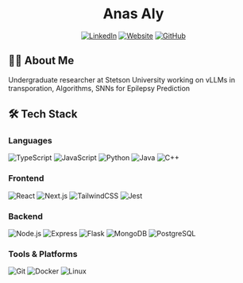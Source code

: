 <div align="center">

# Anas Aly

[![LinkedIn](https://img.shields.io/badge/LinkedIn-0077B5?style=for-the-badge&logo=linkedin&logoColor=white)](https://linkedin.com/in/anasaly) [![Website](https://img.shields.io/badge/Website-3e4248?style=for-the-badge&logo=safari&logoColor=white)](https://anas.page/) [![GitHub](https://img.shields.io/badge/GitHub-100000?style=for-the-badge&logo=github&logoColor=white)](https://github.com/AnasGamal)

</div>

## 👨‍💻 About Me

Undergraduate researcher at Stetson University working on vLLMs in transporation, Algorithms, SNNs for Epilepsy Prediction

## 🛠️ Tech Stack

### Languages

![TypeScript](https://img.shields.io/badge/TypeScript-007ACC?style=flat-square&logo=typescript&logoColor=white) ![JavaScript](https://img.shields.io/badge/JavaScript-F7DF1E?style=flat-square&logo=javascript&logoColor=black) ![Python](https://img.shields.io/badge/Python-3776AB?style=flat-square&logo=python&logoColor=white) ![Java](https://img.shields.io/badge/Java-ED8B00?style=flat-square&logo=java&logoColor=white) ![C++](https://img.shields.io/badge/C++-00599C?style=flat-square&logo=cplusplus&logoColor=white)

### Frontend

![React](https://img.shields.io/badge/React-20232A?style=flat-square&logo=react&logoColor=61DAFB) ![Next.js](https://img.shields.io/badge/Next.js-000000?style=flat-square&logo=next.js&logoColor=white) ![TailwindCSS](https://img.shields.io/badge/Tailwind_CSS-38B2AC?style=flat-square&logo=tailwind-css&logoColor=white) ![Jest](https://img.shields.io/badge/Jest-C21325?style=flat-square&logo=jest&logoColor=white)

### Backend

![Node.js](https://img.shields.io/badge/Node.js-339933?style=flat-square&logo=node.js&logoColor=white) ![Express](https://img.shields.io/badge/Express-000000?style=flat-square&logo=express&logoColor=white) ![Flask](https://img.shields.io/badge/Flask-000000?style=flat-square&logo=flask&logoColor=white) ![MongoDB](https://img.shields.io/badge/MongoDB-4EA94B?style=flat-square&logo=mongodb&logoColor=white) ![PostgreSQL](https://img.shields.io/badge/PostgreSQL-316192?style=flat-square&logo=postgresql&logoColor=white)

### Tools & Platforms

![Git](https://img.shields.io/badge/Git-F05032?style=flat-square&logo=git&logoColor=white) ![Docker](https://img.shields.io/badge/Docker-2496ED?style=flat-square&logo=docker&logoColor=white) ![Linux](https://img.shields.io/badge/Linux-FCC624?style=flat-square&logo=linux&logoColor=black)
